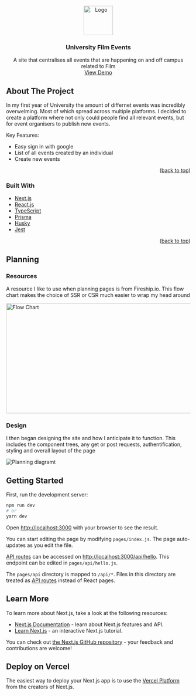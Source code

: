 <div id="top"></div>

<!-- PROJECT LOGO -->
<br />
<div align="center">
    <img src="https://www.canterburybid.co.uk/wp-content/uploads/2018/07/UKC-logo.jpg" alt="Logo" width="80" height="80">

  <h3 align="center">University Film Events</h3>

  <p align="center">
    A site that centralises all events that are happening on and off campus related to Film
    <br />
    <a href="#">View Demo</a>
  </p>
</div>


<!-- ABOUT THE PROJECT -->
## About The Project

In my first year of University the amount of differnet events was incredibly overwelming. Most of which spread across multiple platforms. I decided to create a platform where not only could people find all relevant events, but for event organisers to publish new events. 

Key Features:
* Easy sign in with google
* List of all events created by an individual
* Create new events

<p align="right">(<a href="#top">back to top</a>)</p>

### Built With

* [Next.js](https://nextjs.org/)
* [React.js](https://reactjs.org/)
* [TypeScript](https://www.typescriptlang.org/)
* [Prisma](https://www.prisma.io/)
* [Husky](https://typicode.github.io/husky/#/)
* [Jest](https://jestjs.io/)


<p align="right">(<a href="#top">back to top</a>)</p>

## Planning

### Resources

A resource I like to use when planning pages is from Fireship.io. This flow chart makes the choice of SSR or CSR much easier to wrap my head around

<img src="https://fireship.io/courses/react-next-firebase/img/next-ssr-flowchart.png" width="600" height="300" alt="Flow Chart">

<br />

### Design

I then began designing the site and how I anticipate it to function. This includes the component trees, any get or post requests, authentification, styling and overall layout of the page 

<img src="https://i.imgur.com/zN6jUsS.png" alt="Planning diagramt">

## Getting Started

First, run the development server:

```bash
npm run dev
# or
yarn dev
```

Open [http://localhost:3000](http://localhost:3000) with your browser to see the result.

You can start editing the page by modifying `pages/index.js`. The page auto-updates as you edit the file.

[API routes](https://nextjs.org/docs/api-routes/introduction) can be accessed on [http://localhost:3000/api/hello](http://localhost:3000/api/hello). This endpoint can be edited in `pages/api/hello.js`.

The `pages/api` directory is mapped to `/api/*`. Files in this directory are treated as [API routes](https://nextjs.org/docs/api-routes/introduction) instead of React pages.

## Learn More

To learn more about Next.js, take a look at the following resources:

- [Next.js Documentation](https://nextjs.org/docs) - learn about Next.js features and API.
- [Learn Next.js](https://nextjs.org/learn) - an interactive Next.js tutorial.

You can check out [the Next.js GitHub repository](https://github.com/vercel/next.js/) - your feedback and contributions are welcome!

## Deploy on Vercel

The easiest way to deploy your Next.js app is to use the [Vercel Platform](https://vercel.com/new?utm_medium=default-template&filter=next.js&utm_source=create-next-app&utm_campaign=create-next-app-readme) from the creators of Next.js.

